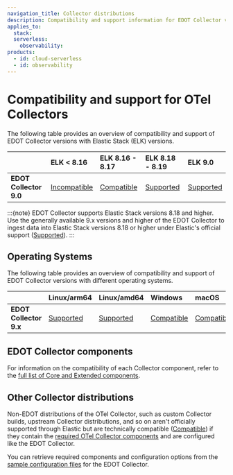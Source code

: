 ```yaml
---
navigation_title: Collector distributions
description: Compatibility and support information for EDOT Collector versions with Elastic Stack versions and operating systems.
applies_to:
  stack:
  serverless:
    observability:
products:
  - id: cloud-serverless
  - id: observability
---
```


# Compatibility and support for OTel Collectors

The following table provides an overview of compatibility and support of EDOT Collector versions with Elastic Stack (ELK) versions.

|                             | **ELK < 8.16** | **ELK 8.16 - 8.17** | **ELK 8.18 - 8.19** | **ELK 9.0** |
| :-------------------------- | :------------- | :------------------ | :------------------ | :---------- |
| **EDOT Collector 9.0**      | [Incompatible] | [Compatible]        | [Supported]         | [Supported] |

:::{note}
EDOT Collector supports Elastic Stack versions 8.18 and higher. Use the generally available 9.x versions and higher of the EDOT Collector to ingest data into Elastic Stack versions 8.18 or higher under Elastic's official support ([Supported]).
:::

## Operating Systems

The following table provides an overview of compatibility and support of EDOT Collector versions with different operating systems.

|                            | **Linux/arm64** | **Linux/amd64** | **Windows** | **macOS** |
| :------------------------- | :-------------- | :-------------- | :---------- | :-------- |
| **EDOT Collector 9.x**     | [Supported]     | [Supported]     | [Compatible] | [Compatible] |

## EDOT Collector components

For information on the compatibility of each Collector component, refer to the [full list of Core and Extended components](../edot-collector/components.md).

## Other Collector distributions

Non-EDOT distributions of the OTel Collector, such as custom Collector builds, upstream Collector distributions, and so on aren't officially supported through Elastic but are technically compatible ([Compatible]) if they contain the [required OTel Collector components](../edot-collector/custom-collector.md) and are configured like the EDOT Collector.

You can retrieve required components and configuration options from the [sample configuration files](https://github.com/elastic/elastic-agent/tree/v<COLLECTOR_VERSION>/internal/pkg/otel/samples/linux) for the EDOT Collector.

[Incompatible]: nomenclature.md
[Compatible]: nomenclature.md
[Supported]: nomenclature.md
[Extended]: nomenclature.md#extended-components
[Core]: nomenclature.md#core-components